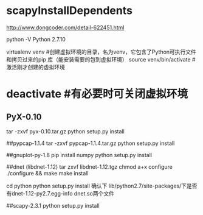 # scapyInstallDependents

http://www.dongcoder.com/detail-622451.html

python -V
Python 2.7.10

virtualenv venv #创建虚拟环境的目录，名为venv，它包含了Python可执行文件和拷贝过来的pip 库（能安装需要的包到虚拟环境）
source venv/bin/activate #激活刚才创建的虚拟环境
# deactivate #有必要时可关闭虚拟环境

## PyX-0.10
tar -zxvf pyx-0.10.tar.gz
python setup.py install


##pypcap-1.1.4
tar -zxvf pypcap-1.1.4.tar.gz
python setup.py install


##gnuplot-py-1.8
pip install numpy
python setup.py install


##dnet (libdnet-1.12)
tar zxvf libdnet-1.12.tgz
chmod a+x configure
./configure && make
make install

cd python 
python setup.py install
确认下 lib/python2.7/site-packages/下是否有dnet-1.12-py2.7.egg-info    dnet.so两个文件

##scapy-2.3.1
python setup.py install
